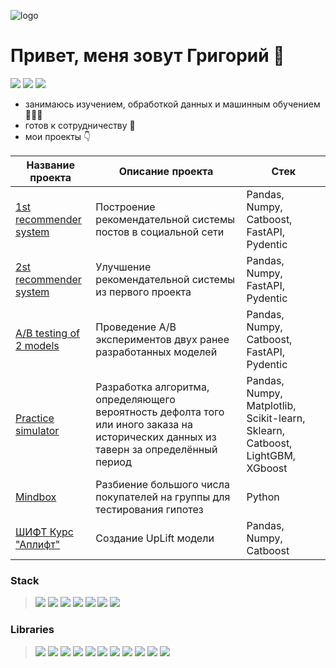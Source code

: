 ![logo](https://www.simbirsoft.com/upload/iblock/050/tog620aho01w9lc2v2896ovqau4d7oud/pasted_image_0.webp)

# Привет, меня зовут Григорий 👋
[<img src="https://img.shields.io/badge/Telegram-26A5E4?style=for-the-badge&logo=Telegram"/>](https://t.me/macGregor85)
[<img src="https://img.shields.io/badge/LinkedIn-0A66C2?style=for-the-badge&logo=LinkedIn"/>](https://www.linkedin.com/in/grigory-sheverdin/)
[<img src="https://img.shields.io/badge/HH.ru-red?style=for-the-badge&logo=НАЗВАНИЕ ЛОГОТИПА"/>](https://spb.hh.ru/resume/ed9dff9aff0b52ad230039ed1f624841745849)

* занимаюсь изучением, обработкой данных и машинным обучением 🧑🏻‍💻
* готов к сотрудничеству 🤝
* мои проекты 👇

| Название проекта | Описание проекта | Стек |
--- | --- | ---
[1st recommender system](https://github.com/Grigory-Sh/1st_recommender_system) | Построение рекомендательной системы постов в социальной сети | Pandas, Numpy, Catboost, FastAPI, Pydentic 
[2st recommender system](https://github.com/Grigory-Sh/2st_recommender_system) | Улучшение рекомендательной системы из первого проекта | Pandas, Numpy, FastAPI, Pydentic
[A/B testing of 2 models](https://github.com/Grigory-Sh/AB_testing_of_2_models) | Проведение A/B экспериментов двух ранее разработанных моделей | Pandas, Numpy, Catboost, FastAPI, Pydentic
[Practice simulator](https://github.com/Grigory-Sh/Practice_simulator) | Разработка алгоритма, определяющего вероятность дефолта того или иного заказа на исторических данных из таверн за определённый период | Pandas, Numpy, Matplotlib, Scikit-learn, Sklearn, Catboost, LightGBM, XGboost
[Mindbox](https://github.com/Grigory-Sh/Mindbox) | Разбиение большого числа покупателей на группы для тестирования гипотез | Python
[ШИФТ Курс "Аплифт"](https://www.kaggle.com/code/grigorysheverdin/sheverdin-grigory-spb) | Создание UpLift модели | Pandas, Numpy, Catboost

### Stack
> <img src="https://img.shields.io/badge/Python-FFFAFA?style=for-the-badge&logo=Python&logoColor=3776AB"/>
> <img src="https://img.shields.io/badge/Jupyter-FFFAFA?style=for-the-badge&logo=Jupyter&logoColor=FFFAFA"/>
> <img src="https://img.shields.io/badge/Visual Studio Code-FFFAFA?style=for-the-badge&logo=Visual Studio Code&logoColor=007ACC"/>
> <img src="https://img.shields.io/badge/SQL-FFFAFA?style=for-the-badge&logo=SQL&logoColor=3776AB"/>
> <img src="https://img.shields.io/badge/Git-FFFAFA?style=for-the-badge&logo=Git&logoColor=F05032"/>
> <img src="https://img.shields.io/badge/Postman-FFFAFA?style=for-the-badge&logo=Postman&logoColor=FF6C37"/>
> <img src="https://img.shields.io/badge/Apache Airflow-FFFAFA?style=for-the-badge&logo=Apache Airflow&logoColor=017CEE"/>

### Libraries
> <img src="https://img.shields.io/badge/NumPy-F5F5F5?style=for-the-badge&logo=NumPy&logoColor=013243"/>  
> <img src="https://img.shields.io/badge/Pandas-F5F5F5?style=for-the-badge&logo=pandas&logoColor=150458"/>
> <img src="https://img.shields.io/badge/Matplotlib-F5F5F5?style=for-the-badge&logo=Matplotlib&logoColor=3776AB"/>
> <img src="https://img.shields.io/badge/Seaborn-F5F5F5?style=for-the-badge&logo=Seaborn&logoColor=3776AB"/>
> <img src="https://img.shields.io/badge/Scikit_Learn-F5F5F5?style=for-the-badge&logo=scikit-Learn&logoColor=F7931E"/>
> <img src="https://img.shields.io/badge/CatBoost-F5F5F5?style=for-the-badge&logo=CatBoost&logoColor=3776AB"/>
> <img src="https://img.shields.io/badge/XGBoost-F5F5F5?style=for-the-badge&logo=XGBoost&logoColor=3776AB"/>
> <img src="https://img.shields.io/badge/LightGBM-F5F5F5?style=for-the-badge&logo=LightGBM&logoColor=3776AB"/>
> <img src="https://img.shields.io/badge/PyTorch-F5F5F5?style=for-the-badge&logo=PyTorch&logoColor=EE4C2C"/>
> <img src="https://img.shields.io/badge/SQLAlchemy-F5F5F5?style=for-the-badge&logo=SQLAlchemy&logoColor=3776AB"/>
> <img src="https://img.shields.io/badge/SciPy-F5F5F5?style=for-the-badge&logo=SciPy&logoColor=8CAAE6"/>
